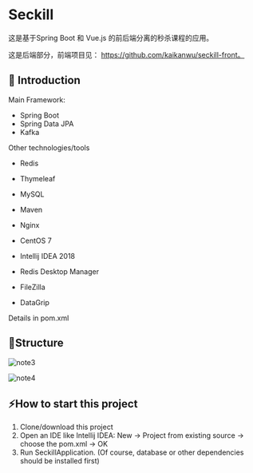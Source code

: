 # Seckill 

这是基于Spring Boot 和 Vue.js 的前后端分离的秒杀课程的应用。

这是后端部分，前端项目见： https://github.com/kaikanwu/seckill-front。

## :dart: Introduction

Main Framework:

- Spring Boot
- Spring Data JPA
- Kafka

Other technologies/tools

- Redis  

- Thymeleaf

- MySQL

- Maven

- Nginx

- CentOS 7

- Intellij IDEA 2018

- Redis Desktop Manager

- FileZilla

- DataGrip


Details in pom.xml



## :triangular_ruler:Structure









![note3](E:\project\seckill\pic\note1.png)



![note4](E:\project\seckill\pic\note2.PNG)



## :zap:How to start this project



1. Clone/download this project
2. Open an IDE like Intellij IDEA: New -> Project from existing source -> choose the pom.xml -> OK
3.  Run SeckillApplication. (Of course, database or other dependencies should be installed first)



